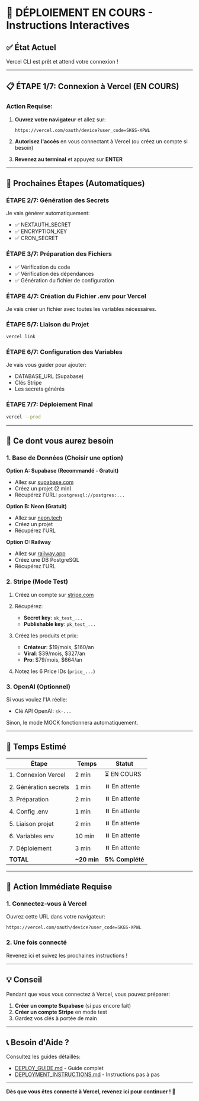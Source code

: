 # 🚀 DÉPLOIEMENT EN COURS - Instructions Interactives

## ✅ État Actuel

Vercel CLI est prêt et attend votre connexion !

---

## 📋 ÉTAPE 1/7: Connexion à Vercel (EN COURS)

### **Action Requise:**

1. **Ouvrez votre navigateur** et allez sur:
   ```
   https://vercel.com/oauth/device?user_code=SKGS-XPWL
   ```

2. **Autorisez l'accès** en vous connectant à Vercel (ou créez un compte si besoin)

3. **Revenez au terminal** et appuyez sur **ENTER**

---

## 📝 Prochaines Étapes (Automatiques)

### **ÉTAPE 2/7: Génération des Secrets**
Je vais générer automatiquement:
- ✅ NEXTAUTH_SECRET
- ✅ ENCRYPTION_KEY
- ✅ CRON_SECRET

### **ÉTAPE 3/7: Préparation des Fichiers**
- ✅ Vérification du code
- ✅ Vérification des dépendances
- ✅ Génération du fichier de configuration

### **ÉTAPE 4/7: Création du Fichier .env pour Vercel**
Je vais créer un fichier avec toutes les variables nécessaires.

### **ÉTAPE 5/7: Liaison du Projet**
```bash
vercel link
```

### **ÉTAPE 6/7: Configuration des Variables**
Je vais vous guider pour ajouter:
- DATABASE_URL (Supabase)
- Clés Stripe
- Les secrets générés

### **ÉTAPE 7/7: Déploiement Final**
```bash
vercel --prod
```

---

## 🔑 Ce dont vous aurez besoin

### **1. Base de Données (Choisir une option)**

**Option A: Supabase (Recommandé - Gratuit)**
- Allez sur [supabase.com](https://supabase.com)
- Créez un projet (2 min)
- Récupérez l'URL: `postgresql://postgres:...`

**Option B: Neon (Gratuit)**
- Allez sur [neon.tech](https://neon.tech)
- Créez un projet
- Récupérez l'URL

**Option C: Railway**
- Allez sur [railway.app](https://railway.app)
- Créez une DB PostgreSQL
- Récupérez l'URL

### **2. Stripe (Mode Test)**

1. Créez un compte sur [stripe.com](https://stripe.com)
2. Récupérez:
   - **Secret key**: `sk_test_...`
   - **Publishable key**: `pk_test_...`

3. Créez les produits et prix:
   - **Créateur**: $19/mois, $160/an
   - **Viral**: $39/mois, $327/an
   - **Pro**: $79/mois, $664/an

4. Notez les 6 Price IDs (`price_...`)

### **3. OpenAI (Optionnel)**

Si vous voulez l'IA réelle:
- Clé API OpenAI: `sk-...`

Sinon, le mode MOCK fonctionnera automatiquement.

---

## 🎯 Temps Estimé

| Étape | Temps | Statut |
|-------|-------|--------|
| 1. Connexion Vercel | 2 min | ⏳ EN COURS |
| 2. Génération secrets | 1 min | ⏸️ En attente |
| 3. Préparation | 2 min | ⏸️ En attente |
| 4. Config .env | 1 min | ⏸️ En attente |
| 5. Liaison projet | 2 min | ⏸️ En attente |
| 6. Variables env | 10 min | ⏸️ En attente |
| 7. Déploiement | 3 min | ⏸️ En attente |
| **TOTAL** | **~20 min** | **5% Complété** |

---

## 🚨 Action Immédiate Requise

### **1. Connectez-vous à Vercel**

Ouvrez cette URL dans votre navigateur:
```
https://vercel.com/oauth/device?user_code=SKGS-XPWL
```

### **2. Une fois connecté**

Revenez ici et suivez les prochaines instructions !

---

## 💡 Conseil

Pendant que vous vous connectez à Vercel, vous pouvez préparer:

1. **Créer un compte Supabase** (si pas encore fait)
2. **Créer un compte Stripe** en mode test
3. Gardez vos clés à portée de main

---

## 📞 Besoin d'Aide ?

Consultez les guides détaillés:
- [DEPLOY_GUIDE.md](DEPLOY_GUIDE.md) - Guide complet
- [DEPLOYMENT_INSTRUCTIONS.md](DEPLOYMENT_INSTRUCTIONS.md) - Instructions pas à pas

---

**Dès que vous êtes connecté à Vercel, revenez ici pour continuer ! 🚀**


